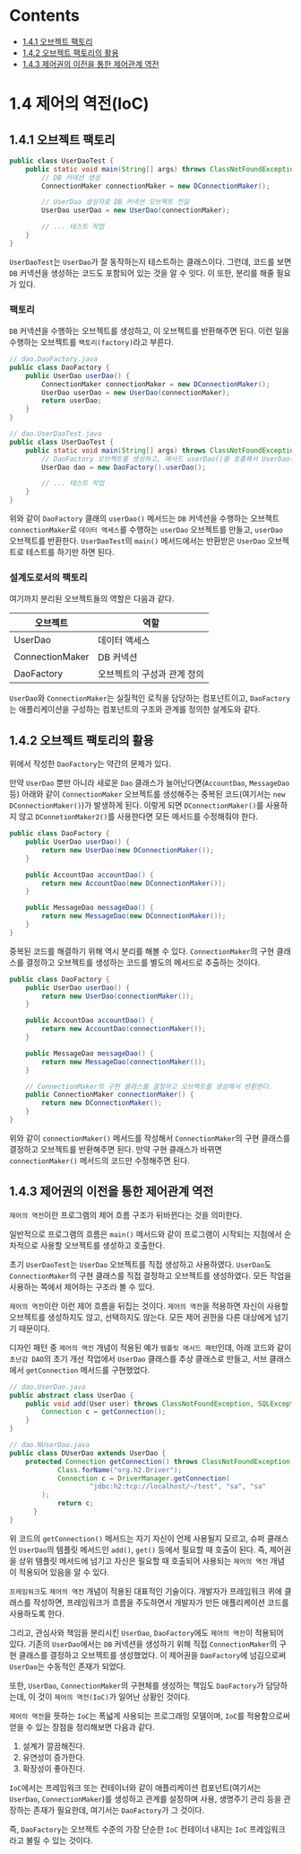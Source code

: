 # Contents

- [1.4.1 오브젝트 팩토리](#141-오브젝트-팩토리)
- [1.4.2 오브젝트 팩토리의 활용](#142-오브젝트-팩토리의-활용)
- [1.4.3 제어권의 이전을 통한 제어관계 역전](#143-제어권의-이전을-통한-제어관계-역전)

# 1.4 제어의 역전(IoC)

## 1.4.1 오브젝트 팩토리

```java
public class UserDaoTest {
    public static void main(String[] args) throws ClassNotFoundException, SQLException {
        // DB 커넥션 생성
        ConnectionMaker connectionMaker = new DConnectionMaker();

        // UserDao 생성자로 DB 커넥션 오브젝트 전달
        UserDao userDao = new UserDao(connectionMaker);

        // ... 테스트 작업
    }
}
```

`UserDaoTest`는 `UserDao`가 잘 동작하는지 테스트하는 클래스이다. 그런데, 코드를 보면 `DB` 커넥션을 생성하는 코드도 포함되어 있는 것을 알 수 잇다. 이 또한, 분리를 해줄 필요가 있다.

### 팩토리

`DB` 커넥션을 수행하는 오브젝트를 생성하고, 이 오브젝트를 반환해주면 된다. 이런 일을 수행하는 오브젝트를 `팩토리(factory)`라고 부른다.

```java
// dao.DaoFactory.java
public class DaoFactory {
    public UserDao userDao() {
        ConnectionMaker connectionMaker = new DConnectionMaker();
        UserDao userDao = new UserDao(connectionMaker);
        return userDao;
    }
}

// dao.UserDaoTest.java
public class UserDaoTest {
    public static void main(String[] args) throws ClassNotFoundException, SQLException {
        // DaoFactory 오브젝트를 생성하고, 메서드 userDao()를 호출해서 UserDao() 오브젝트를 가지고 온다.
        UserDao dao = new DaoFactory().userDao();

        // ... 테스트 작업
    }
}
```

위와 같이 `DaoFactory` 클래의 `userDao()` 메서드는 `DB` 커넥션을 수행하는 오브젝트 `connectionMaker`로 `데이터 액세스`를 수행하는 `userDao` 오브젝트를 만들고, `userDao` 오브젝트를 반환한다. `UserDaoTest`의 `main()` 메서드에서는 반환받은 `UserDao` 오브젝트로 테스트를 하기만 하면 된다.

### 설계도로서의 팩토리

여기까지 분리된 오브젝트들의 역할은 다음과 같다.

| 오브젝트        | 역할                        |
| --------------- | --------------------------- |
| UserDao         | 데이터 액세스               |
| ConnectionMaker | DB 커넥션                   |
| DaoFactory      | 오브젝트의 구성과 관계 정의 |

`UserDao`와 `ConnectionMaker`는 실질적인 로직을 담당하는 컴포넌트이고, `DaoFactory`는 애플리케이션을 구성하는 컴포넌트의 구조와 관계를 정의한 설계도와 같다.

## 1.4.2 오브젝트 팩토리의 활용

위에서 작성한 `DaoFactory`는 약간의 문제가 있다.

만약 `UserDao` 뿐만 아니라 새로운 `Dao` 클래스가 늘어난다면(`AccountDao`, `MessageDao` 등) 아래와 같이 `ConnectionMaker` 오브젝트를 생성해주는 중복된 코드(여기서는 `new DConnectionMaker()`)가 발생하게 된다. 이렇게 되면 `DConnectionMaker()`를 사용하지 않고 `DConnetionMaker2()`를 사용한다면 모든 메서드를 수정해줘야 한다.

```java
public class DaoFactory {
    public UserDao userDao() {
        return new UserDao(new DConnectionMaker());
    }

    public AccountDao accountDao() {
        return new AccountDao(new DConnectionMaker());
    }

    public MessageDao messageDao() {
        return new MessageDao(new DConnectionMaker());
    }
}
```

중복된 코드를 해결하기 위해 역시 분리를 해볼 수 있다. `ConnectionMaker`의 구현 클래스를 결정하고 오브젝트를 생성하는 코드를 별도의 메서드로 추출하는 것이다.

```java
public class DaoFactory {
    public UserDao userDao() {
        return new UserDao(connectionMaker());
    }

    public AccountDao accountDao() {
        return new AccountDao(connectionMaker());
    }

    public MessageDao messageDao() {
        return new MessageDao(connectionMaker());
    }

    // ConnectionMaker의 구현 클래스를 결정하고 오브젝트를 생성해서 반환한다.
    public ConnectionMaker connectionMaker() {
        return new DConnectionMaker();
    }
}
```

위와 같이 `connectionMaker()` 메서드를 작성해서 `ConnectionMaker`의 구현 클래스를 결정하고 오브젝트를 반환해주면 된다. 만약 구현 클래스가 바뀌면 `connectionMaker()` 메서드의 코드만 수정해주면 된다.

## 1.4.3 제어권의 이전을 통한 제어관계 역전

`제어의 역전`이란 프로그램의 제어 흐름 구조가 뒤바뀐다는 것을 의미한다.

일반적으로 프로그램의 흐름은 `main()` 메서드와 같이 프로그램이 시작되는 지점에서 순차적으로 사용할 오브젝트를 생성하고 호출한다.

초기 `UserDaoTest`는 `UserDao` 오브젝트를 직접 생성하고 사용하였다. `UserDao`도 `ConnectionMaker`의 구현 클래스를 직접 결정하고 오브젝트를 생성하였다. 모든 작업을 사용하는 쪽에서 제어하는 구조라 볼 수 있다.

`제어의 역전`이란 이런 제어 흐름을 뒤집는 것이다. `제어의 역전`을 적용하면 자신이 사용할 오브젝트를 생성하지도 않고, 선택하지도 않는다. 모든 제어 권한을 다른 대상에게 넘기기 때문이다.

디자인 패턴 중 `제어의 역전` 개념이 적용된 예가 `템플릿 메서드 패턴`인데, 아래 코드와 같이 `초난감 DAO`의 초기 개선 작업에서 `UserDao` 클래스를 추상 클래스로 만들고, 서브 클래스에서 `getConnection` 메서드를 구현했었다.

```java
// dao.UserDao.java
public abstract class UserDao {
  	public void add(User user) throws ClassNotFoundException, SQLException {
	  	Connection c = getConnection();
    }
}

// dao.NUserDao.java
public class DUserDao extends UserDao {
    protected Connection getConnection() throws ClassNotFoundException, SQLException {
		    Class.forName("org.h2.Driver");
		    Connection c = DriverManager.getConnection(
				    "jdbc:h2:tcp://localhost/~/test", "sa", "sa"
        );
		    return c;
	  }
}
```

위 코드의 `getConnection()` 메서드는 자기 자신이 언제 사용될지 모르고, 슈퍼 클래스인 `UserDao`의 템플릿 메서드인 `add()`, `get()` 등에서 필요할 때 호출이 된다. 즉, 제어권을 상위 템플릿 메서드에 넘기고 자신은 필요할 때 호출되어 사용되는 `제어의 역전` 개념이 적용되어 있음을 알 수 있다.

`프레임워크`도 `제어의 역전` 개념이 적용된 대표적인 기술이다. 개발자가 프레임워크 퀴에 클래스를 작성하면, 프레임워크가 흐름을 주도하면서 개발자가 만든 애플리케이션 코드를 사용하도록 한다.

그리고, 관심사와 책임을 분리시킨 `UserDao`, `DaoFactory`에도 `제어의 역전`이 적용되어 있다. 기존의 `UserDao`에서는 `DB` 커넥션을 생성하기 위해 직접 `ConnectionMaker`의 구현 클래스를 결정하고 오브젝트를 생성했었다. 이 제어권을 `DaoFactory`에 넘김으로써 `UserDao`는 수동적인 존재가 되었다.

또한, `UserDao`, `ConnectionMaker`의 구현체를 생성하는 책임도 `DaoFactory`가 담당하는데, 이 것이 `제어의 역전(IoC)`가 일어난 상황인 것이다.

`제어의 역전`을 뜻하는 `IoC`는 폭넓게 사용되는 프로그래밍 모델이며, `IoC`를 적용함으로써 얻을 수 있는 장점을 정리해보면 다음과 같다.

1. 설계가 깔끔해진다.
2. 유연성이 증가한다.
3. 확장성이 좋아진다.

`IoC`에서는 프레임워크 또는 컨테이너와 같이 애플리케이션 컴포넌트(여기서는 `UserDao`, `ConnectionMaker`)를 생성하고 관계를 설정하며 사용, 생명주기 관리 등을 관장하는 존재가 필요한데, 여기서는 `DaoFactory`가 그 것이다.

즉, `DaoFactory`는 오브젝트 수준의 가장 단순한 `IoC` 컨테이너 내지는 `IoC` 프레임워크라고 불릴 수 있는 것이다.
